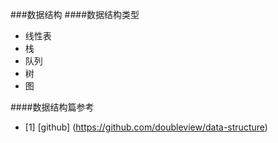 ###数据结构
####数据结构类型
- 线性表
- 栈
- 队列
- 树
- 图

####数据结构篇参考
- [1] [github] (https://github.com/doubleview/data-structure)